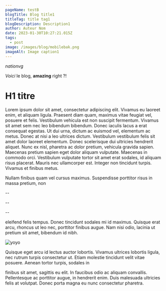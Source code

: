 ```yaml
---
pageName: testB
blogTitle: Blog title1
titleTag: title tag1
blogDescription: Description1
author: Auteur Nom
date: 2023-01-30T10:27:21.015Z
tags:
  - post
image: /images/blog/mobilebak.png
imageAlt: Image caption1
---
```

*n﻿ationvg*

*V﻿oici* le blog, **amazing** right ?!

# H﻿1 titre

<!--StartFragment-->

Lorem ipsum dolor sit amet, consectetur adipiscing elit. Vivamus eu laoreet enim, et aliquam ligula. Praesent diam quam, maximus vitae feugiat vel, posuere et felis. Vestibulum vehicula est non suscipit fermentum. Vivamus sit amet sem nec leo bibendum bibendum. Donec iaculis lacus a erat consequat egestas. Ut dui urna, dictum ac euismod vel, elementum ac metus. Donec at nisi a leo ultrices dictum. Vestibulum vestibulum felis sit amet dolor laoreet elementum. Donec scelerisque dui ultricies hendrerit aliquet. Nunc ex nisl, pharetra ac dolor pretium, vehicula gravida sapien. Maecenas pretium sapien eget dolor aliquam vulputate. Maecenas in commodo orci. Vestibulum vulputate tortor sit amet erat sodales, id aliquam risus placerat. Mauris nec ullamcorper est. Integer non tincidunt turpis. Vivamus et finibus metus.

<!--EndFragment-->

<!--StartFragment-->

Nullam finibus quam vel cursus maximus. Suspendisse porttitor risus in massa pretium, non 

\-﻿-

\-﻿-

-﻿-

eleifend felis tempus. Donec tincidunt sodales mi id maximus. Quisque erat arcu, rhoncus ut leo nec, porttitor finibus augue. Nam nisi odio, lacinia ut pretium sit amet, bibendum id nibh. 

![](/images/blog/mobilebak.png "yoyo")

Quisque eget arcu id lectus auctor lobortis. Vivamus ultrices lobortis ligula, nec rutrum turpis consectetur ut. Etiam molestie tincidunt velit vitae posuere. Aenean tortor turpis, sodales in 

finibus sit amet, sagittis eu elit. In faucibus odio ac aliquam convallis. Pellentesque ac porttitor augue, in hendrerit enim. Duis malesuada ultricies felis at volutpat. Donec porta magna eu nunc consectetur pharetra.

<!--EndFragment-->